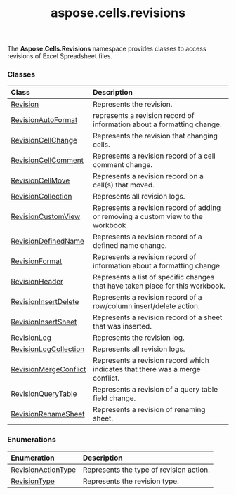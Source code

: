 ﻿---
title: aspose.cells.revisions
second_title: Aspose.Cells for Python via .NET API References
description: 
type: docs
weight: 10
url: /aspose.cells.revisions/
is_root: false
---

The **Aspose.Cells.Revisions**  namespace provides classes to access revisions of Excel Spreadsheet files.

### Classes
| Class | Description |
| :- | :- |
| [Revision](/cells/python-net/aspose.cells.revisions/revision) | Represents the revision. |
| [RevisionAutoFormat](/cells/python-net/aspose.cells.revisions/revisionautoformat) | represents a revision record of information about a formatting change. |
| [RevisionCellChange](/cells/python-net/aspose.cells.revisions/revisioncellchange) | Represents the revision that changing cells. |
| [RevisionCellComment](/cells/python-net/aspose.cells.revisions/revisioncellcomment) | Represents a revision record of a cell comment change. |
| [RevisionCellMove](/cells/python-net/aspose.cells.revisions/revisioncellmove) | Represents a revision record on a cell(s) that moved. |
| [RevisionCollection](/cells/python-net/aspose.cells.revisions/revisioncollection) | Represents all revision logs. |
| [RevisionCustomView](/cells/python-net/aspose.cells.revisions/revisioncustomview) | Represents a revision record of adding or removing a custom view to the workbook |
| [RevisionDefinedName](/cells/python-net/aspose.cells.revisions/revisiondefinedname) | Represents a revision record of a defined name change. |
| [RevisionFormat](/cells/python-net/aspose.cells.revisions/revisionformat) | Represents a revision record of information about a formatting change. |
| [RevisionHeader](/cells/python-net/aspose.cells.revisions/revisionheader) | Represents a list of specific changes that have taken place for this workbook. |
| [RevisionInsertDelete](/cells/python-net/aspose.cells.revisions/revisioninsertdelete) | Represents a revision record of a row/column insert/delete action. |
| [RevisionInsertSheet](/cells/python-net/aspose.cells.revisions/revisioninsertsheet) | Represents a revision record of a sheet that was inserted. |
| [RevisionLog](/cells/python-net/aspose.cells.revisions/revisionlog) | Represents the revision log. |
| [RevisionLogCollection](/cells/python-net/aspose.cells.revisions/revisionlogcollection) | Represents all revision logs. |
| [RevisionMergeConflict](/cells/python-net/aspose.cells.revisions/revisionmergeconflict) | Represents a revision record which indicates that there was a merge conflict. |
| [RevisionQueryTable](/cells/python-net/aspose.cells.revisions/revisionquerytable) | Represents a revision of a query table field change. |
| [RevisionRenameSheet](/cells/python-net/aspose.cells.revisions/revisionrenamesheet) | Represents a revision of renaming sheet. |


### Enumerations
| Enumeration | Description |
| :- | :- |
| [RevisionActionType](/cells/python-net/aspose.cells.revisions/revisionactiontype) | Represents the type of revision action. |
| [RevisionType](/cells/python-net/aspose.cells.revisions/revisiontype) | Represents the revision type. |


